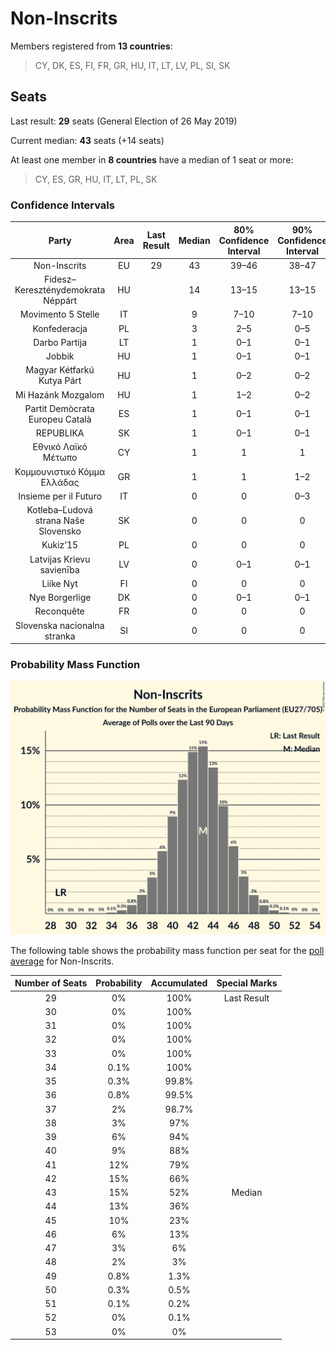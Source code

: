 # Non-Inscrits

Members registered from **13 countries**:

> CY, DK, ES, FI, FR, GR, HU, IT, LT, LV, PL, SI, SK

## Seats

Last result: **29** seats (General Election of 26 May 2019)

Current median: **43** seats (+14 seats)

At least one member in **8 countries** have a median of 1 seat or more:

> CY, ES, GR, HU, IT, LT, PL, SK

### Confidence Intervals

| Party | Area | Last Result | Median | 80% Confidence Interval | 90% Confidence Interval | 95% Confidence Interval | 99% Confidence Interval |
|:-----:|:----:|:-----------:|:------:|:-----------------------:|:-----------------------:|:-----------------------:|:-----------------------:|
| Non-Inscrits | EU | 29 | 43 | 39–46 | 38–47 | 37–48 | 35–50 |
| Fidesz–Kereszténydemokrata Néppárt | HU | | 14 | 13–15 | 13–15 | 13–16 | 12–16 |
| Movimento 5 Stelle | IT | | 9 | 7–10 | 7–10 | 7–11 | 6–12 |
| Konfederacja | PL | | 3 | 2–5 | 0–5 | 0–5 | 0–5 |
| Darbo Partija | LT | | 1 | 0–1 | 0–1 | 0–1 | 0–1 |
| Jobbik | HU | | 1 | 0–1 | 0–1 | 0–1 | 0–2 |
| Magyar Kétfarkú Kutya Párt | HU | | 1 | 0–2 | 0–2 | 0–2 | 0–2 |
| Mi Hazánk Mozgalom | HU | | 1 | 1–2 | 0–2 | 0–2 | 0–2 |
| Partit Demòcrata Europeu Català | ES | | 1 | 0–1 | 0–1 | 0–2 | 0–2 |
| REPUBLIKA | SK | | 1 | 0–1 | 0–1 | 0–1 | 0–2 |
| Εθνικό Λαϊκό Μέτωπο | CY | | 1 | 1 | 1 | 1 | 1 |
| Κομμουνιστικό Κόμμα Ελλάδας | GR | | 1 | 1 | 1–2 | 1–2 | 1–2 |
| Insieme per il Futuro | IT | | 0 | 0 | 0–3 | 0–4 | 0–4 |
| Kotleba–Ľudová strana Naše Slovensko | SK | | 0 | 0 | 0 | 0 | 0–1 |
| Kukiz’15 | PL | | 0 | 0 | 0 | 0 | 0–2 |
| Latvijas Krievu savienība | LV | | 0 | 0–1 | 0–1 | 0–1 | 0–1 |
| Liike Nyt | FI | | 0 | 0 | 0 | 0 | 0 |
| Nye Borgerlige | DK | | 0 | 0–1 | 0–1 | 0–1 | 0–1 |
| Reconquête | FR | | 0 | 0 | 0 | 0 | 0 |
| Slovenska nacionalna stranka | SI | | 0 | 0 | 0 | 0 | 0 |

### Probability Mass Function

![Graph with seats probability mass function not yet produced](average-2022-07-31-seats-pmf-non-inscrits.png "Seats Probability Mass Function")

The following table shows the probability mass function per seat for the [poll average](average-2022-07-31.html) for Non-Inscrits.

| Number of Seats | Probability | Accumulated | Special Marks |
|:---------------:|:-----------:|:-----------:|:-------------:|
| 29 | 0% | 100% | Last Result |
| 30 | 0% | 100% |  |
| 31 | 0% | 100% |  |
| 32 | 0% | 100% |  |
| 33 | 0% | 100% |  |
| 34 | 0.1% | 100% |  |
| 35 | 0.3% | 99.8% |  |
| 36 | 0.8% | 99.5% |  |
| 37 | 2% | 98.7% |  |
| 38 | 3% | 97% |  |
| 39 | 6% | 94% |  |
| 40 | 9% | 88% |  |
| 41 | 12% | 79% |  |
| 42 | 15% | 66% |  |
| 43 | 15% | 52% | Median |
| 44 | 13% | 36% |  |
| 45 | 10% | 23% |  |
| 46 | 6% | 13% |  |
| 47 | 3% | 6% |  |
| 48 | 2% | 3% |  |
| 49 | 0.8% | 1.3% |  |
| 50 | 0.3% | 0.5% |  |
| 51 | 0.1% | 0.2% |  |
| 52 | 0% | 0.1% |  |
| 53 | 0% | 0% |  |


